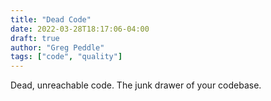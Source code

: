 ```yaml
---
title: "Dead Code"
date: 2022-03-28T18:17:06-04:00
draft: true
author: "Greg Peddle"
tags: ["code", "quality"]
---
```


Dead, unreachable code. The junk drawer of your codebase.